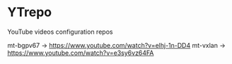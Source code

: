 # YTrepo
YouTube videos configuration repos

mt-bgpv67 -> https://www.youtube.com/watch?v=elhj-1n-DD4
mt-vxlan -> https://www.youtube.com/watch?v=e3sy6vz64FA
